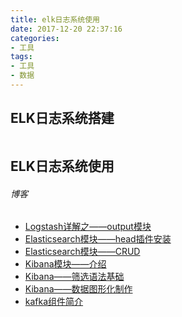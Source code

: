```yaml
---
title: elk日志系统使用
date: 2017-12-20 22:37:16
categories:
- 工具
tags:
- 工具
- 数据
---
```


## ELK日志系统搭建

```

```



## ELK日志系统使用

###### 博客


- [Logstash详解之——output模块](https://yq.aliyun.com/articles/197785?spm=5176.100239.blogcont202504.17.nJm8o8)
- [Elasticsearch模块——head插件安装](https://yq.aliyun.com/articles/202504?spm=5176.100239.blogcont197785.21.Xd6XoC)
- [Elasticsearch模块——CRUD](https://yq.aliyun.com/articles/202903?spm=5176.100239.blogcont202504.18.e9xwZh)
- [Kibana模块——介绍](https://yq.aliyun.com/articles/204152?spm=5176.100239.blogcont205028.11.5uMr3z)
- [Kibana——筛选语法基础](https://yq.aliyun.com/articles/205028?spm=5176.100239.blogcont208365.15.KNz34J)
- [Kibana——数据图形化制作](https://yq.aliyun.com/articles/208365?spm=5176.100239.blogcont205028.12.V7Hini)
- [kafka组件简介](https://yq.aliyun.com/articles/241576?spm=5176.100239.blogcont208365.16.k2RQKI)

